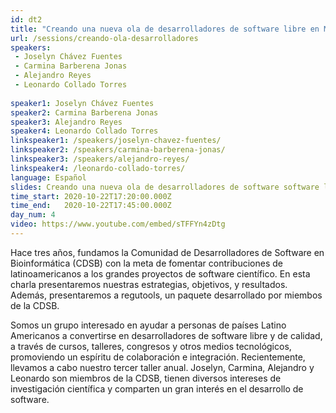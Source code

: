 ```yaml
---
id: dt2
title: "Creando una nueva ola de desarrolladores de software libre en México y LatinoAmérica con la comunidad CDSB"
url: /sessions/creando-ola-desarrolladores
speakers:
 - Joselyn Chávez Fuentes
 - Carmina Barberena Jonas
 - Alejandro Reyes
 - Leonardo Collado Torres
 
speaker1: Joselyn Chávez Fuentes
speaker2: Carmina Barberena Jonas
speaker3: Alejandro Reyes
speaker4: Leonardo Collado Torres
linkspeaker1: /speakers/joselyn-chavez-fuentes/
linkspeaker2: /speakers/carmina-barberena-jonas/
linkspeaker3: /speakers/alejandro-reyes/
linkspeaker4: /leonardo-collado-torres/
language: Español
slides: Creando una nueva ola de desarrolladores de software software libre en México y Latino América con la communidad CDSB.pdf
time_start: 2020-10-22T17:20:00.000Z
time_end:   2020-10-22T17:45:00.000Z
day_num: 4
video: https://www.youtube.com/embed/sTFFYn4zDtg
---
```


Hace tres años, fundamos la Comunidad de Desarrolladores de Software en Bioinformática (CDSB) con la meta de fomentar contribuciones de latinoamericanos a los grandes proyectos de software científico. En esta charla presentaremos nuestras estrategias, objetivos, y resultados. Además, presentaremos a regutools, un paquete desarrollado por miembos de la CDSB.

Somos un grupo interesado en ayudar a personas de países Latino Americanos a convertirse en desarrolladores de software libre y de calidad, a través de cursos, talleres, congresos y otros medios tecnológicos, promoviendo un espíritu de colaboración e integración. Recientemente, llevamos a cabo nuestro tercer taller anual. Joselyn, Carmina, Alejandro y Leonardo son miembros de la CDSB, tienen diversos intereses de investigación científica y comparten un gran interés en el desarrollo de software.